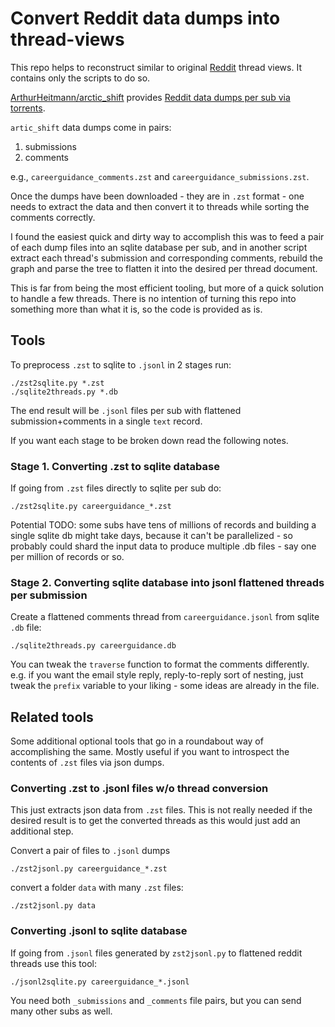 # Convert Reddit data dumps into thread-views

This repo helps to reconstruct similar to original [Reddit](https://reddit.com) thread views. It contains only the scripts to do so.

[ArthurHeitmann/arctic_shift](https://github.com/ArthurHeitmann/arctic_shift) provides [Reddit data dumps per sub via torrents](https://github.com/ArthurHeitmann/arctic_shift/blob/master/download_links.md).

`artic_shift` data dumps come in pairs:

1. submissions
2. comments

e.g., `careerguidance_comments.zst` and `careerguidance_submissions.zst`.

Once the dumps have been downloaded - they are in `.zst` format - one needs to extract the data and then convert it to threads while sorting the comments correctly.

I found the easiest quick and dirty way to accomplish this was to feed a pair of each dump files into an sqlite database per sub, and in another script extract each thread's submission and corresponding comments, rebuild the graph and parse the tree to flatten it into the desired per thread document.

This is far from being the most efficient tooling, but more of a quick solution to handle a few threads. There is no intention of turning this repo into something more than what it is, so the code is provided as is.



## Tools

To preprocess `.zst` to sqlite to `.jsonl` in 2 stages run:

```
./zst2sqlite.py *.zst
./sqlite2threads.py *.db
```

The end result will be `.jsonl` files per sub with flattened submission+comments in a single `text` record.

If you want each stage to be broken down read the following notes.

### Stage 1. Converting .zst to sqlite database

If going from `.zst` files directly to sqlite per sub do:

```
./zst2sqlite.py careerguidance_*.zst
```

Potential TODO: some subs have tens of millions of records and building a single sqlite db might take days, because it can't be parallelized - so probably could shard the input data to produce multiple .db files - say one per million of records or so.


### Stage 2. Converting sqlite database into jsonl flattened threads per submission

Create a flattened comments thread from `careerguidance.jsonl` from sqlite `.db` file:
```
./sqlite2threads.py careerguidance.db
```

You can tweak the `traverse` function to format the comments differently. e.g. if you want the email style reply, reply-to-reply sort of nesting, just tweak the `prefix` variable to your liking - some ideas are already in the file.



## Related tools

Some additional optional tools that go in a roundabout way of accomplishing the same. Mostly useful if you want to introspect the contents of `.zst` files via json dumps.

### Converting .zst to .jsonl files w/o thread conversion

This just extracts json data from `.zst` files. This is not really needed if the desired result is to get the converted threads as this would just add an additional step.

Convert a pair of files to `.jsonl` dumps
```
./zst2jsonl.py careerguidance_*.zst
```
convert a folder `data` with many `.zst` files:

```
./zst2jsonl.py data
```

### Converting .jsonl to sqlite database

If going from `.jsonl` files generated by `zst2jsonl.py` to flattened reddit threads use this tool:

```
./jsonl2sqlite.py careerguidance_*.jsonl
```

You need both `_submissions` and `_comments` file pairs, but you can send many other subs as well.
